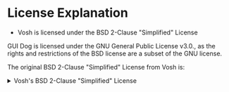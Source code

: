 # License Explanation

- Vosh is licensed under the BSD 2-Clause "Simplified" License

GUI Dog is licensed under the GNU General Public License v3.0., as the rights and restrictions of the BSD license are
a subset of the GNU license.

The original BSD 2-Clause "Simplified" License from Vosh is:

<details>
<summary>Vosh's BSD 2-Clause "Simplified" License</summary>
<br>

```
Copyright 2024 João Santos

Redistribution and use in source and binary forms, with or without modification, are permitted provided that the following conditions are met:

1. Redistributions of source code must retain the above copyright notice, this list of conditions and the following disclaimer.

2. Redistributions in binary form must reproduce the above copyright notice, this list of conditions and the following disclaimer in the documentation and/or other materials provided with the distribution.

THIS SOFTWARE IS PROVIDED BY THE COPYRIGHT HOLDERS AND CONTRIBUTORS "AS IS" AND ANY EXPRESS OR IMPLIED WARRANTIES, INCLUDING, BUT NOT LIMITED TO, THE IMPLIED WARRANTIES OF MERCHANTABILITY AND FITNESS FOR A PARTICULAR PURPOSE ARE DISCLAIMED. IN NO EVENT SHALL THE COPYRuIGHT HOLDER OR CONTRIBUTORS BE LIABLE FOR ANY DIRECT, INDIRECT, INCIDENTAL, SPECIAL, EXEMPLARY, OR CONSEQUENTIAL DAMAGES (INCLUDING, BUT NOT LIMITED TO, PROCUREMENT OF SUBSTITUTE GOODS OR SERVICES; LOSS OF USE, DATA, OR PROFITS; OR BUSINESS INTERRUPTION) HOWEVER CAUSED AND ON ANY THEORY OF LIABILITY, WHETHER IN CONTRACT, STRICT LIABILITY, OR TORT (INCLUDING NEGLIGENCE OR OTHERWISE) ARISING IN ANY WAY OUT OF THE USE OF THIS SOFTWARE, EVEN IF ADVISED OF THE POSSIBILITY OF SUCH DAMAGE.
```
</details>
